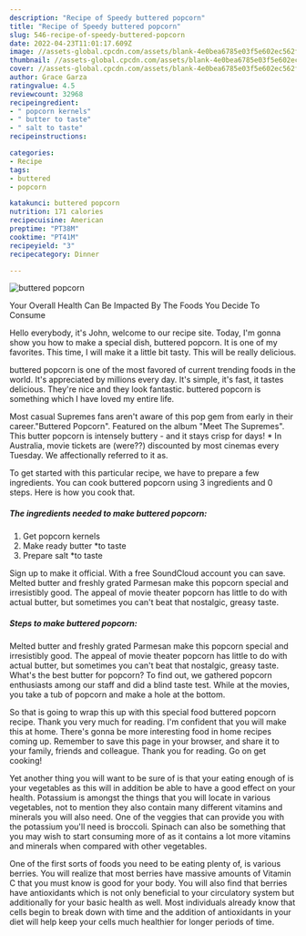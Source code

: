 ```yaml
---
description: "Recipe of Speedy buttered popcorn"
title: "Recipe of Speedy buttered popcorn"
slug: 546-recipe-of-speedy-buttered-popcorn
date: 2022-04-23T11:01:17.609Z
image: //assets-global.cpcdn.com/assets/blank-4e0bea6785e03f5e602ec562f230caae08da540cada707380b4fe1bbebba43da.png
thumbnail: //assets-global.cpcdn.com/assets/blank-4e0bea6785e03f5e602ec562f230caae08da540cada707380b4fe1bbebba43da.png
cover: //assets-global.cpcdn.com/assets/blank-4e0bea6785e03f5e602ec562f230caae08da540cada707380b4fe1bbebba43da.png
author: Grace Garza
ratingvalue: 4.5
reviewcount: 32968
recipeingredient:
- " popcorn kernels"
- " butter to taste"
- " salt to taste"
recipeinstructions:

categories:
- Recipe
tags:
- buttered
- popcorn

katakunci: buttered popcorn 
nutrition: 171 calories
recipecuisine: American
preptime: "PT38M"
cooktime: "PT41M"
recipeyield: "3"
recipecategory: Dinner

---
```



![buttered popcorn](//assets-global.cpcdn.com/assets/blank-4e0bea6785e03f5e602ec562f230caae08da540cada707380b4fe1bbebba43da.png)

Your Overall Health Can Be Impacted By The Foods You Decide To Consume

Hello everybody, it's John, welcome to our recipe site. Today, I'm gonna show you how to make a special dish, buttered popcorn. It is one of my favorites. This time, I will make it a little bit tasty. This will be really delicious.

buttered popcorn is one of the most favored of current trending foods in the world. It's appreciated by millions every day. It's simple, it's fast, it tastes delicious. They're nice and they look fantastic. buttered popcorn is something which I have loved my entire life.

Most casual Supremes fans aren&#39;t aware of this pop gem from early in their career.&#34;Buttered Popcorn&#34;. Featured on the album &#34;Meet The Supremes&#34;. This butter popcorn is intensely buttery - and it stays crisp for days! * In Australia, movie tickets are (were??) discounted by most cinemas every Tuesday. We affectionally referred to it as.


To get started with this particular recipe, we have to prepare a few ingredients. You can cook buttered popcorn using 3 ingredients and 0 steps. Here is how you cook that.

<!--inarticleads1-->

##### The ingredients needed to make buttered popcorn:

1. Get  popcorn kernels
1. Make ready  butter *to taste
1. Prepare  salt *to taste


Sign up to make it official. With a free SoundCloud account you can save. Melted butter and freshly grated Parmesan make this popcorn special and irresistibly good. The appeal of movie theater popcorn has little to do with actual butter, but sometimes you can&#39;t beat that nostalgic, greasy taste. 

<!--inarticleads2-->

##### Steps to make buttered popcorn:



Melted butter and freshly grated Parmesan make this popcorn special and irresistibly good. The appeal of movie theater popcorn has little to do with actual butter, but sometimes you can&#39;t beat that nostalgic, greasy taste. What&#39;s the best butter for popcorn? To find out, we gathered popcorn enthusiasts among our staff and did a blind taste test. While at the movies, you take a tub of popcorn and make a hole at the bottom. 

So that is going to wrap this up with this special food buttered popcorn recipe. Thank you very much for reading. I'm confident that you will make this at home. There's gonna be more interesting food in home recipes coming up. Remember to save this page in your browser, and share it to your family, friends and colleague. Thank you for reading. Go on get cooking!

Yet another thing you will want to be sure of is that your eating enough of is your vegetables as this will in addition be able to have a good effect on your health. Potassium is amongst the things that you will locate in various vegetables, not to mention they also contain many different vitamins and minerals you will also need. One of the veggies that can provide you with the potassium you'll need is broccoli. Spinach can also be something that you may wish to start consuming more of as it contains a lot more vitamins and minerals when compared with other vegetables.

One of the first sorts of foods you need to be eating plenty of, is various berries. You will realize that most berries have massive amounts of Vitamin C that you must know is good for your body. You will also find that berries have antioxidants which is not only beneficial to your circulatory system but additionally for your basic health as well. Most individuals already know that cells begin to break down with time and the addition of antioxidants in your diet will help keep your cells much healthier for longer periods of time.
